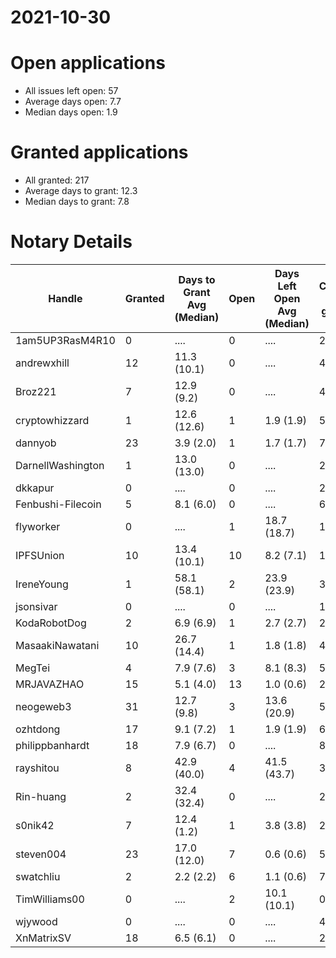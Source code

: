 2021-10-30
==========

# Open applications

- All issues left open: 57
- Average days open: 7.7
- Median days open: 1.9

# Granted applications

- All granted: 217
- Average days to grant: 12.3
- Median days to grant: 7.8

# Notary Details

| Handle            |   Granted | Days to Grant Avg (Median)   |   Open | Days Left Open Avg (Median)   |   Closed (no grant) |
|-------------------|-----------|------------------------------|--------|-------------------------------|---------------------|
| 1am5UP3RasM4R10   |         0 | ....                         |      0 | ....                          |                   2 |
| andrewxhill       |        12 | 11.3  (10.1)                 |      0 | ....                          |                  45 |
| Broz221           |         7 | 12.9  (9.2)                  |      0 | ....                          |                  48 |
| cryptowhizzard    |         1 | 12.6  (12.6)                 |      1 | 1.9  (1.9)                    |                   5 |
| dannyob           |        23 | 3.9  (2.0)                   |      1 | 1.7  (1.7)                    |                  74 |
| DarnellWashington |         1 | 13.0  (13.0)                 |      0 | ....                          |                   2 |
| dkkapur           |         0 | ....                         |      0 | ....                          |                   2 |
| Fenbushi-Filecoin |         5 | 8.1  (6.0)                   |      0 | ....                          |                  67 |
| flyworker         |         0 | ....                         |      1 | 18.7  (18.7)                  |                   1 |
| IPFSUnion         |        10 | 13.4  (10.1)                 |     10 | 8.2  (7.1)                    |                  16 |
| IreneYoung        |         1 | 58.1  (58.1)                 |      2 | 23.9  (23.9)                  |                   3 |
| jsonsivar         |         0 | ....                         |      0 | ....                          |                  13 |
| KodaRobotDog      |         2 | 6.9  (6.9)                   |      1 | 2.7  (2.7)                    |                   2 |
| MasaakiNawatani   |        10 | 26.7  (14.4)                 |      1 | 1.8  (1.8)                    |                  41 |
| MegTei            |         4 | 7.9  (7.6)                   |      3 | 8.1  (8.3)                    |                   5 |
| MRJAVAZHAO        |        15 | 5.1  (4.0)                   |     13 | 1.0  (0.6)                    |                  20 |
| neogeweb3         |        31 | 12.7  (9.8)                  |      3 | 13.6  (20.9)                  |                  57 |
| ozhtdong          |        17 | 9.1  (7.2)                   |      1 | 1.9  (1.9)                    |                  60 |
| philippbanhardt   |        18 | 7.9  (6.7)                   |      0 | ....                          |                  81 |
| rayshitou         |         8 | 42.9  (40.0)                 |      4 | 41.5  (43.7)                  |                  34 |
| Rin-huang         |         2 | 32.4  (32.4)                 |      0 | ....                          |                   2 |
| s0nik42           |         7 | 12.4  (1.2)                  |      1 | 3.8  (3.8)                    |                  24 |
| steven004         |        23 | 17.0  (12.0)                 |      7 | 0.6  (0.6)                    |                  58 |
| swatchliu         |         2 | 2.2  (2.2)                   |      6 | 1.1  (0.6)                    |                   7 |
| TimWilliams00     |         0 | ....                         |      2 | 10.1  (10.1)                  |                   0 |
| wjywood           |         0 | ....                         |      0 | ....                          |                   4 |
| XnMatrixSV        |        18 | 6.5  (6.1)                   |      0 | ....                          |                  28 |